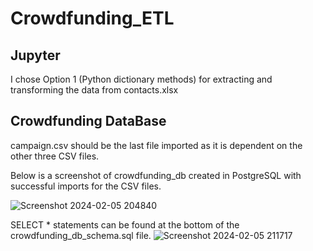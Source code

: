 # Crowdfunding_ETL

## Jupyter

I chose Option 1 (Python dictionary methods) for extracting and transforming the data from contacts.xlsx

## Crowdfunding DataBase

campaign.csv should be the last file imported as it is dependent on the other three CSV files.

Below is a screenshot of crowdfunding_db created in PostgreSQL with successful imports for the CSV files. 

![Screenshot 2024-02-05 204840](https://github.com/sharvil-koonjul/Crowdfunding_ETL/assets/139473802/fa3a6d17-4552-462a-bb41-edd3c6afe230)

SELECT * statements can be found at the bottom of the crowdfunding_db_schema.sql file.
![Screenshot 2024-02-05 211717](https://github.com/sharvil-koonjul/Crowdfunding_ETL/assets/139473802/c10bd9f8-2c33-4e16-b0d1-4026f4e87951)





